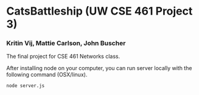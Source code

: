 # CatsBattleship (UW CSE 461 Project 3)
### Kritin Vij, Mattie Carlson, John Buscher
The final project for CSE 461 Networks class.

After installing node on your computer, you can run server locally with the following command (OSX/linux).
```
node server.js
```